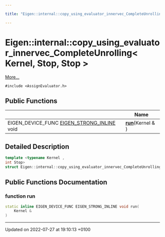 ```yaml
---

title: "Eigen::internal::copy_using_evaluator_innervec_CompleteUnrolling< Kernel, Stop, Stop >"

---
```


# Eigen::internal::copy_using_evaluator_innervec_CompleteUnrolling< Kernel, Stop, Stop >



 [More...](#detailed-description)


`#include <AssignEvaluator.h>`

## Public Functions

|                | Name           |
| -------------- | -------------- |
| EIGEN_DEVICE_FUNC <a href="http://example.org/files/macros_8h/#define-eigen-strong-inline">EIGEN_STRONG_INLINE</a> void | **[run](http://example.org/classes/structeigen_1_1internal_1_1copy__using__evaluator__innervec__completeunrolling_3_01kernel_00_01stop_00_01stop_01_4/#function-run)**(Kernel & ) |

## Detailed Description

```cpp
template <typename Kernel ,
int Stop>
struct Eigen::internal::copy_using_evaluator_innervec_CompleteUnrolling< Kernel, Stop, Stop >;
```

## Public Functions Documentation

### function run

```cpp
static inline EIGEN_DEVICE_FUNC EIGEN_STRONG_INLINE void run(
    Kernel & 
)
```


-------------------------------

Updated on 2022-07-27 at 19:10:13 +0100